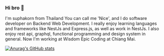 ### Hi bro 👋

I'm suphakorn from Thailand You can call me 'Nice', and I do software developer on Backend Web Development. I really enjoy learning languages and frameworks like NestJs and Express.js, as well as work in NestJs.
I also enjoy rest api, graphql, functional programming and design system in general. Now I'm working at Wisdom Epic Coding at Chiang Mai. 

[![Anurag's GitHub stats](https://github-readme-stats.vercel.app/api?username=SuphakornHomnan)](https://github.com/anuraghazra/github-readme-stats)

